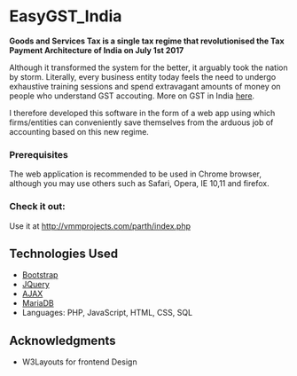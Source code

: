 # EasyGST_India

**Goods and Services Tax is a single tax regime that revolutionised the Tax Payment Architecture of India on July 1st 2017**

Although it transformed the system for the better, it arguably took the nation by storm. Literally, every business entity
today feels the need to undergo exhaustive training sessions and
spend extravagant amounts of money on people who understand GST accouting.
More on GST in India [here](http://www.gstindia.com/about/).

I therefore developed this software in the form of a web app using which firms/entities can conveniently save themselves
from the arduous job of accounting based on this new regime.


### Prerequisites

The web application is recommended to be used in Chrome browser, although you may use others such as Safari, Opera, IE 10,11 and firefox.

### Check it out:

Use it at http://vmmprojects.com/parth/index.php

## Technologies Used

* [Bootstrap](getbootstrap.com/)
* [JQuery](https://jquery.com/)
* [AJAX](https://developer.mozilla.org/en-US/docs/AJAX/Getting_Started)
* [MariaDB](https://mariadb.org/about/)
* Languages: PHP, JavaScript, HTML, CSS, SQL

## Acknowledgments

* W3Layouts for frontend Design
